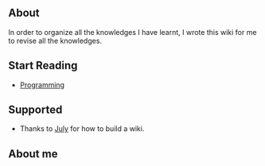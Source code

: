## About

In order to organize all the knowledges I have learnt, I wrote this wiki for me to revise all the knowledges.

## Start Reading
 * [Programming](Programming/Programming%20Menu.md)


## Supported
 * Thanks to [July](github.com/julycoding) for how to build a wiki.
 
## About me
 [logo]: ./pic/tail.gif
